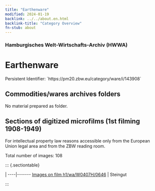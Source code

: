 ```yaml
---
title: "Earthenware"
modified: 2024-01-19
backlink: ../../about.en.html
backlink-title: "Category Overview"
fn-stub: about
---
```


### Hamburgisches Welt-Wirtschafts-Archiv (HWWA)

# Earthenware

<div class="hint">Persistent Identifier: `https://pm20.zbw.eu/category/ware/i/143908`</div>







## Commodities/wares archives folders





No material prepared as folder.



<a id="filmsections" />

## Sections of digitized microfilms (1st filming 1908-1949)

<p>For intellectual property law reasons accessible only from the European Union legal area and from the ZBW reading room.</p>



<p>Total number of images: 108</p>




::: {.sectiontable}

 | 
----|-------
<a class="btn" href="https://pm20.zbw.eu/film/h1/wa/W0407H/0646" rel="nofollow">Images on film h1/wa/W0407H/0646</a> | Steingut


:::

















